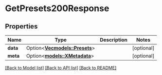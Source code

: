 # GetPresets200Response

## Properties

Name | Type | Description | Notes
------------ | ------------- | ------------- | -------------
**data** | Option<[**Vec<models::Presets>**](Presets.md)> |  | [optional]
**meta** | Option<[**models::XMetadata**](x-metadata.md)> |  | [optional]

[[Back to Model list]](../README.md#documentation-for-models) [[Back to API list]](../README.md#documentation-for-api-endpoints) [[Back to README]](../README.md)


